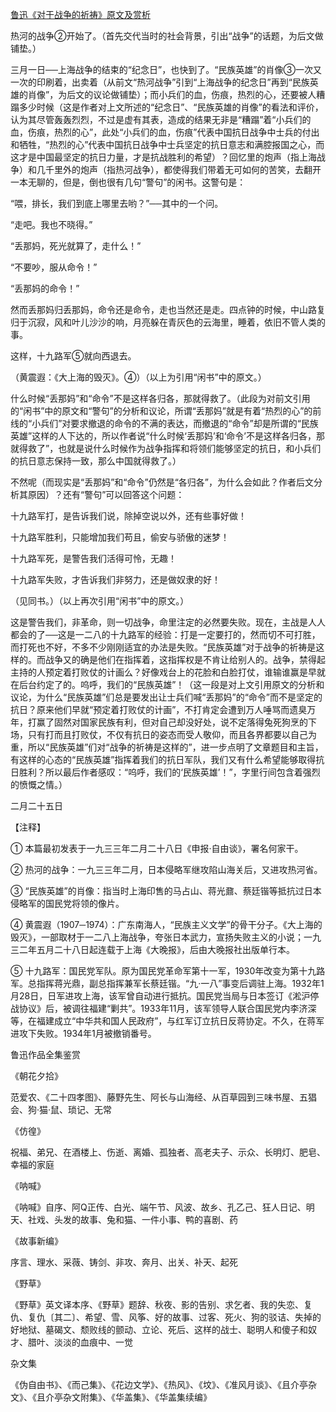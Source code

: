 [鲁迅《对于战争的祈祷》原文及赏析](https://www.vrrw.net/wx/7894.html)

热河的战争②开始了。（首先交代当时的社会背景，引出“战争”的话题，为后文做铺垫。）

三月一日──上海战争的结束的“纪念日”，也快到了。“民族英雄”的肖像③一次又一次的印刷着，出卖着（从前文“热河战争”引到“上海战争的纪念日”再到“民族英雄的肖像”，为后文的议论做铺垫）；而小兵们的血，伤痕，热烈的心，还要被人糟蹋多少时候（这是作者对上文所述的“纪念日”、“民族英雄的肖像”的看法和评价，认为其尽管轰轰烈烈，不过是虚有其表，造成的结果无非是“糟蹋”着“小兵们的血，伤痕，热烈的心”，此处“小兵们的血，伤痕”代表中国抗日战争中士兵的付出和牺牲，“热烈的心”代表中国抗日战争中士兵坚定的抗日意志和满腔报国之心，而这才是中国最坚定的抗日力量，才是抗战胜利的希望）？回忆里的炮声（指上海战争）和几千里外的炮声（指热河战争），都使得我们带着无可如何的苦笑，去翻开一本无聊的，但是，倒也很有几句“警句”的闲书。这警句是：



“喂，排长，我们到底上哪里去哟？”──其中的一个问。

“走吧。我也不晓得。”

“丢那妈，死光就算了，走什么！”

“不要吵，服从命令！”

“丢那妈的命令！”

然而丢那妈归丢那妈，命令还是命令，走也当然还是走。四点钟的时候，中山路复归于沉寂，风和叶儿沙沙的响，月亮躲在青灰色的云海里，睡着，依旧不管人类的事。

这样，十九路军⑤就向西退去。

（黄震遐：《大上海的毁灭》。④）（以上为引用“闲书”中的原文。）

什么时候“丢那妈”和“命令”不是这样各归各，那就得救了。（此段为对前文引用的“闲书”中的原文和“警句”的分析和议论，所谓“丢那妈”就是有着“热烈的心”的前线的“小兵们”对要求撤退的命令的不满的表达，而撤退的“命令”却是所谓的“民族英雄”这样的人下达的，所以作者说“什么时候‘丢那妈’和‘命令’不是这样各归各，那就得救了”，也就是说什么时候作为战争指挥和将领们能够坚定的抗日，和小兵们的抗日意志保持一致，那么中国就得救了。）

不然呢（而现实是“丢那妈”和“命令”仍然是“各归各”，为什么会如此？作者后文分析其原因）？还有“警句”可以回答这个问题：

十九路军打，是告诉我们说，除掉空说以外，还有些事好做！

十九路军胜利，只能增加我们苟且，偷安与骄傲的迷梦！

十九路军死，是警告我们活得可怜，无趣！

十九路军失败，才告诉我们非努力，还是做奴隶的好！

（见同书。）（以上再次引用“闲书”中的原文。）

这是警告我们，非革命，则一切战争，命里注定的必然要失败。现在，主战是人人都会的了──这是一二八的十九路军的经验：打是一定要打的，然而切不可打胜，而打死也不好，不多不少刚刚适宜的办法是失败。“民族英雄”对于战争的祈祷是这样的。而战争又的确是他们在指挥着，这指挥权是不肯让给别人的。战争，禁得起主持的人预定着打败仗的计画么？好像戏台上的花脸和白脸打仗，谁输谁赢是早就在后台约定了的。呜呼，我们的“民族英雄”！（这一段是对上文引用原文的分析和议论，为什么“民族英雄”们总是要发出让士兵们喊“丢那妈”的“命令”而不是坚定的抗日？原来他们早就“预定着打败仗的计画”，不打肯定会遭到万人唾骂而遗臭万年，打赢了固然对国家民族有利，但对自己却没好处，说不定落得兔死狗烹的下场，只有打而且打败仗，不仅有抗日的姿态而受人敬仰，而且各界都要以自己为重，所以“民族英雄”们对“战争的祈祷是这样的”，进一步点明了文章题目和主旨，有这样的心态的“民族英雄”指挥着我们的抗日军队，我们又有什么希望能够取得抗日胜利？所以最后作者感叹：“呜呼，我们的‘民族英雄’！”，字里行间包含着强烈的愤慨之情。）

二月二十五日





【注释】

① 本篇最初发表于一九三三年二月二十八日《申报·自由谈》，署名何家干。

② 热河的战争：一九三三年二月，日本侵略军继攻陷山海关后，又进攻热河省。

③ “民族英雄”的肖像：指当时上海印售的马占山、蒋光鼐、蔡廷锴等抵抗过日本侵略军的国民党将领的像片。

④ 黄震遐（1907─1974）：广东南海人，“民族主义文学”的骨干分子。《大上海的毁灭》，一部取材于一二八上海战争，夸张日本武力，宣扬失败主义的小说；一九三二年五月二十八日起连载于上海《大晚报》，后由大晚报社出版单行本。

⑤ 十九路军：国民党军队。原为国民党革命军第十一军，1930年改变为第十九路军。总指挥蒋光鼎，副总指挥兼军长蔡廷锴。“九·一八”事变后调驻上海。1932年1月28日，日军进攻上海，该军曾自动进行抵抗。国民党当局与日本签订《淞沪停战协议》后，被调往福建“剿共”。1933年11月，该军领导人联合国民党内李济深等，在福建成立“中华共和国人民政府”，与红军订立抗日反蒋协定。不久，在蒋军进攻下失败。1934年1月被撤销番号。

鲁迅作品全集鉴赏

《朝花夕拾》

范爱农、《二十四孝图》、藤野先生、阿长与山海经、从百草园到三味书屋、五猖会、狗·猫·鼠、琐记、无常

《仿徨》

祝福、弟兄、在酒楼上、伤逝、离婚、孤独者、高老夫子、示众、长明灯、肥皂、幸福的家庭

《呐喊》

《呐喊》自序、阿Q正传、白光、端午节、风波、故乡、孔乙己、狂人日记、明天、社戏、头发的故事、兔和猫、一件小事、鸭的喜剧、药

《故事新编》

序言、理水、采薇、铸剑、非攻、奔月、出关、补天、起死

《野草》

《野草》英文译本序、《野草》题辞、秋夜、影的告别、求乞者、我的失恋、复仇、复仇〔其二〕、希望、雪、风筝、好的故事、过客、死火、狗的驳诘、失掉的好地狱、墓碣文、颓败线的颤动、立论、死后、这样的战士、聪明人和傻子和奴才、腊叶、淡淡的血痕中、一觉

杂文集

《伪自由书》、《而己集》、《花边文学》、《热风》、《坟》、《准风月谈》、《且介亭杂文》、《且介亭杂文附集》、《华盖集》、《华盖集续编》

